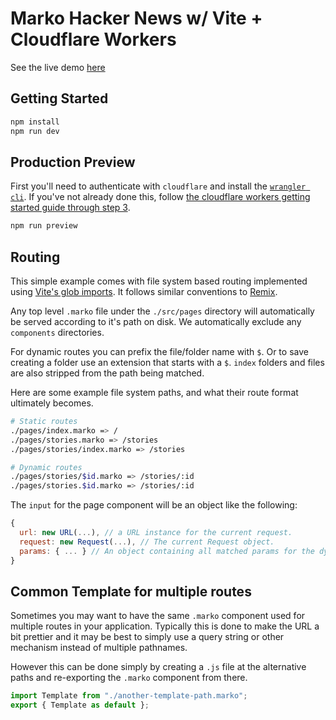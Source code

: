 Marko Hacker News w/ Vite + Cloudflare Workers
==================================

See the live demo [here](https://marko-hackernews-sp.ryansolid.workers.dev/)

## Getting Started
```bash
npm install
npm run dev
```

## Production Preview
First you'll need to authenticate with `cloudflare` and install the [`wrangler cli`](https://developers.cloudflare.com/workers/cli-wrangler). If you've not already done this, follow [the cloudflare workers getting started guide through step 3](https://developers.cloudflare.com/workers/get-started/guide#3-configure-the-workers-cli).

```bash
npm run preview
```

## Routing
This simple example comes with file system based routing implemented using [Vite's glob imports](https://vitejs.dev/guide/features.html#glob-import). It follows similar conventions to [Remix](https://remix.run/docs/en/v1/guides/routing#review).

Any top level `.marko` file under the `./src/pages` directory will automatically be served according to it's path on disk.
We automatically exclude any `components` directories.

For dynamic routes you can prefix the file/folder name with `$`. Or to save creating a folder use an extension that starts with a `$`.
`index` folders and files are also stripped from the path being matched.

Here are some example file system paths, and what their route format ultimately becomes.

```bash
# Static routes
./pages/index.marko => /
./pages/stories.marko => /stories
./pages/stories/index.marko => /stories

# Dynamic routes
./pages/stories/$id.marko => /stories/:id
./pages/stories.$id.marko => /stories/:id
```

The `input` for the page component will be an object like the following:

```js
{
  url: new URL(...), // a URL instance for the current request.
  request: new Request(...), // The current Request object.
  params: { ... } // An object containing all matched params for the dynamic paths.
}
```

## Common Template for multiple routes
Sometimes you may want to have the same `.marko` component used for multiple routes in your application.
Typically this is done to make the URL a bit prettier and it may be best to simply use a query string or other mechanism instead of multiple pathnames.

However this can be done simply by creating a `.js` file at the alternative paths and re-exporting the `.marko` component from there.

```js
import Template from "./another-template-path.marko";
export { Template as default };
```
